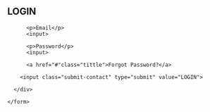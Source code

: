 <!DOCTYPE html>
<html lang="en" dir="ltr">
  <head>
    <meta charset="utf-8">
    <title>login</title>
    <link rel="stylesheet" href="log-in.css">
  </head>
  <body>
    <form>
      <div class="login">
        <div class="card-tittle">
          <h2>LOGIN</h2>
        </div>

          <p>Email</p>
          <input>

          <p>Password</p>
          <input>

          <a href="#"class="tittle">Forgot Password?</a>

        <input class="submit-contact" type="submit" value="LOGIN">

      </div>

    </form>
  </body>
</html>
